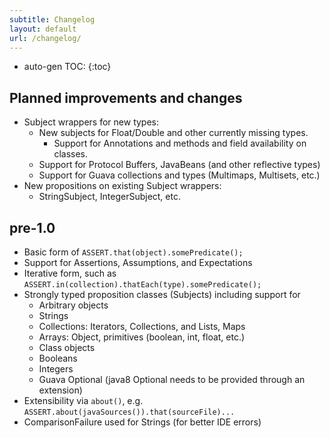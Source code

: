 ```yaml
---
subtitle: Changelog
layout: default
url: /changelog/
---
```


* auto-gen TOC:
{:toc}

Planned improvements and changes
--------------------------------

  - Subject wrappers for new types:
    - New subjects for Float/Double and other currently missing types.
	    - Support for Annotations and methods and field availability on classes.
    - Support for Protocol Buffers, JavaBeans (and other reflective types)
    - Support for Guava collections and types (Multimaps, Multisets, etc.)
  - New propositions on existing Subject wrappers:
    - StringSubject, IntegerSubject, etc.


pre-1.0
-------

  - Basic form of `ASSERT.that(object).somePredicate();`
  - Support for Assertions, Assumptions, and Expectations
  - Iterative form, such as `ASSERT.in(collection).thatEach(type).somePredicate();`
  - Strongly typed proposition classes (Subjects) including support for
    - Arbitrary objects
    - Strings
    - Collections: Iterators, Collections, and Lists, Maps
    - Arrays: Object, primitives (boolean, int, float, etc.)
    - Class objects
    - Booleans
    - Integers
    - Guava Optional<T> (java8 Optional<T> needs to be provided through an extension) 
  - Extensibility via `about()`, e.g. `ASSERT.about(javaSources()).that(sourceFile)...`
  - ComparisonFailure used for Strings (for better IDE errors)
  